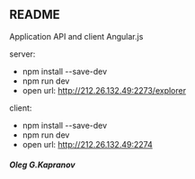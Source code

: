README
------

Application API and client Angular.js

server:
 * npm install --save-dev
 * npm run dev
 * open url: http://212.26.132.49:2273/explorer

client:
 * npm install --save-dev
 * npm run dev
 * open url: http://212.26.132.49:2274


##### Oleg G.Kapranov
